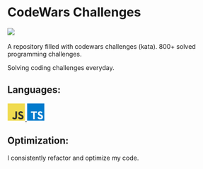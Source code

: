 # CodeWars Challenges

<a href="https://www.codewars.com/users/omninox"> <img src="https://www.codewars.com/users/omninox/badges/large"> </a>

A repository filled with codewars challenges (kata). 800+ solved programming challenges.

Solving coding challenges everyday.

## Languages:
<a href="https://developer.mozilla.org/en-US/docs/Web/JavaScript" target="_blank" rel="noreferrer"> <img src="https://raw.githubusercontent.com/devicons/devicon/master/icons/javascript/javascript-original.svg" alt="javascript" width="40" height="40"/> </a> <a href="https://www.typescriptlang.org/" target="_blank" rel="noreferrer"> <img src="https://raw.githubusercontent.com/devicons/devicon/master/icons/typescript/typescript-original.svg" alt="typescript" width="40" height="40"/> </a>

## Optimization:
I consistently refactor and optimize my code.
